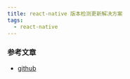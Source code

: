 ```yaml
---
title: react-native 版本检测更新解决方案
tags:
  - react-native
---
```


### 参考文章

- [github](https://github.com/songxiaoliang/react-native-app-upgrade)